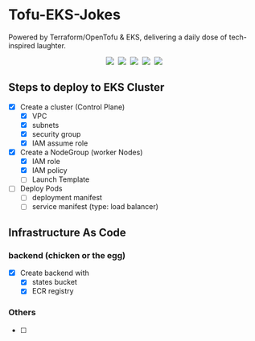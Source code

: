 # Tofu-EKS-Jokes
 Powered by Terraform/OpenTofu & EKS, delivering a daily dose of tech-inspired laughter.

<div align="center">

<!-- ![banner](docs/banner.png) -->

![](https://img.shields.io/badge/Terraform-1.3.3-white?style=plastic&logo=terraform)&nbsp;
![](https://img.shields.io/badge/OpenTofu/Terraform-1.6.1-yellow?style=plastic&logo=opentofu)&nbsp;
![](https://img.shields.io/badge/docker--blue?style=plastic&logo=docker)&nbsp;
![](https://img.shields.io/badge/ECR--orange?style=plastic&logo=ecr)&nbsp;
![](https://img.shields.io/badge/Python-3.10-blue?style=plastic&logo=python)&nbsp;

</div>

## Steps to deploy to EKS Cluster
- [x] Create a cluster (Control Plane)
  - [x] VPC
  - [x] subnets 
  - [x] security group
  - [x] IAM assume role

- [x] Create a NodeGroup (worker Nodes)
  - [x] IAM role
  - [x] IAM policy
  - [ ] Launch Template

- [ ] Deploy Pods
  - [ ] deployment manifest
  - [ ] service manifest (type: load balancer)

## Infrastructure As Code

### backend (chicken or the egg)
- [x] Create backend with
  - [x] states bucket
  - [x] ECR registry

### Others
- [ ] 